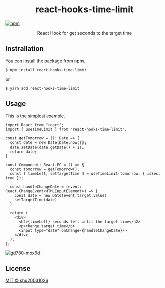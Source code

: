 <h1 align="center">
  react-hooks-time-limit 
</h1>

[![npm](https://img.shields.io/npm/v/react-hooks-time-limit.svg?style=flat-square)](https://www.npmjs.com/package/react-hooks-time-limit)

<p align="center">
React Hook for get seconds to the target time
</p>

## Instrallation
You can install the package from npm.

```
$ npm install react-hooks-time-limit
```

or

```
$ yarn add react-hooks-time-limit
```


## Usage
This is the simplest example.

```tsx
import React from "react";
import { useTimeLimit } from "react-hooks-time-limit";

const getTomorrow = (): Date => {
  const date = new Date(Date.now());
  date.setDate(date.getDate() + 1);
  return date;
}

const Component: React.FC = () => {
  const tomorrow = getTomorrow();
  const [ timeLeft, setTargetTime ] = useTimeLimit(tomorrow, { isSec: true });

  const handleChangeDate = (event: React.ChangeEvent<HTMLInputElement>) => {
    const date = new Date(event.target.value)
    setTargetTime(date)
  }

  return (
    <div>
      <h2>{timeLeft} seconds left until the target time</h2>
      <p>change target time</p>
      <input type="date" onChange={handleChangeDate}/>
    </div>
  );
};
```
![gd780-mox6d](https://user-images.githubusercontent.com/75605907/149351384-eeabdbb4-4787-4c63-8672-d42cde6e1e5f.gif)


## License
[MIT © shu20031026](./LICENSE)
